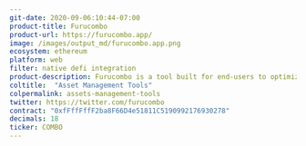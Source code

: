 ```yaml
---
git-date: 2020-09-06:10:44-07:00
product-title: Furucombo
product-url: https://furucombo.app/
image: /images/output_md/furucombo.app.png
ecosystem: ethereum
platform: web
filter: native defi integration
product-description: Furucombo is a tool built for end-users to optimize their DeFi strategy simply by drag and drop UI.
coltitle:  "Asset Management Tools"
colpermalink: assets-management-tools
twitter: https://twitter.com/furucombo
contract: "0xfFffFffF2ba8F66D4e51811C5190992176930278"
decimals: 18
ticker: COMBO
---
```

